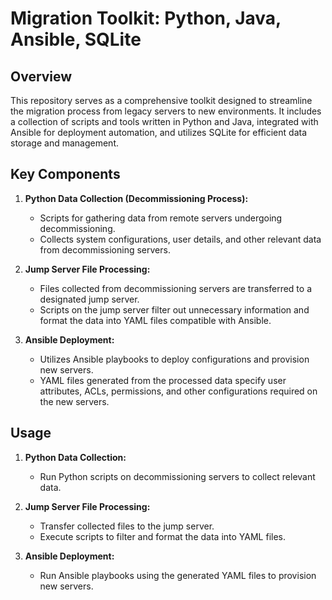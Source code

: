 # Migration Toolkit: Python, Java, Ansible, SQLite

## Overview

This repository serves as a comprehensive toolkit designed to streamline the migration process from legacy servers to new environments. It includes a collection of scripts and tools written in Python and Java, integrated with Ansible for deployment automation, and utilizes SQLite for efficient data storage and management.

## Key Components

1. **Python Data Collection (Decommissioning Process):**
   - Scripts for gathering data from remote servers undergoing decommissioning.
   - Collects system configurations, user details, and other relevant data from decommissioning servers.

2. **Jump Server File Processing:**
   - Files collected from decommissioning servers are transferred to a designated jump server.
   - Scripts on the jump server filter out unnecessary information and format the data into YAML files compatible with Ansible.

3. **Ansible Deployment:**
   - Utilizes Ansible playbooks to deploy configurations and provision new servers.
   - YAML files generated from the processed data specify user attributes, ACLs, permissions, and other configurations required on the new servers.

## Usage

1. **Python Data Collection:**
   - Run Python scripts on decommissioning servers to collect relevant data.

2. **Jump Server File Processing:**
   - Transfer collected files to the jump server.
   - Execute scripts to filter and format the data into YAML files.

3. **Ansible Deployment:**
   - Run Ansible playbooks using the generated YAML files to provision new servers.



